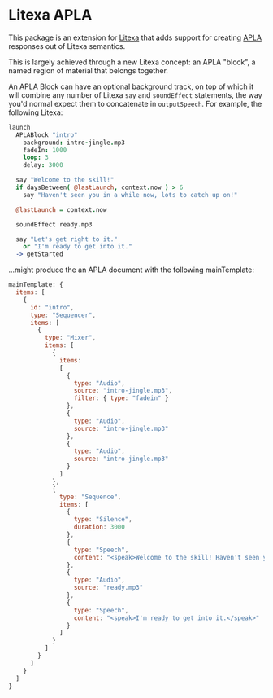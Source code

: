 # Litexa APLA

This package is an extension for [Litexa](www.litexa.com) that
adds support for creating [APLA](https://developer.amazon.com/en-US/docs/alexa/alexa-presentation-language/apl-for-audio-reference.html)
responses out of Litexa semantics.

This is largely achieved through a new Litexa concept: an APLA
"block", a named region of material that belongs together.

An APLA Block can have an optional background track, on top of
which it will combine any number of Litexa `say` and `soundEffect`
statements, the way you'd normal expect them to concatenate in
`outputSpeech`. For example, the following Litexa:

```coffeescript
launch
  APLABlock "intro"
    background: intro-jingle.mp3
    fadeIn: 1000
    loop: 3
    delay: 3000

  say "Welcome to the skill!"
  if daysBetween( @lastLaunch, context.now ) > 6
    say "Haven't seen you in a while now, lots to catch up on!"

  @lastLaunch = context.now

  soundEffect ready.mp3

  say "Let's get right to it."
    or "I'm ready to get into it."
  -> getStarted

```

...might produce the an APLA document with the following mainTemplate:

```javascript
mainTemplate: {
  items: [
    {
      id: "intro",
      type: "Sequencer",
      items: [
        {
          type: "Mixer",
          items: [
            {
              items:
              [
                {
                  type: "Audio",
                  source: "intro-jingle.mp3",
                  filter: { type: "fadein" }
                },
                {
                  type: "Audio",
                  source: "intro-jingle.mp3"
                },
                {
                  type: "Audio",
                  source: "intro-jingle.mp3"
                }
              ]
            },
            {
              type: "Sequence",
              items: [
                {
                  type: "Silence",
                  duration: 3000
                },
                {
                  type: "Speech",
                  content: "<speak>Welcome to the skill! Haven't seen you in a while now, lots to catch up on!</speak>"
                },
                {
                  type: "Audio",
                  source: "ready.mp3"
                },
                {
                  type: "Speech",
                  content: "<speak>I'm ready to get into it.</speak>"
                }
              ]
            }
          ]
        }
      ]
    }
  ]
}
```